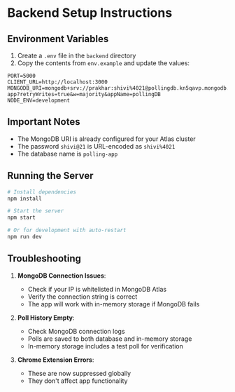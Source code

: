 # Backend Setup Instructions

## Environment Variables

1. Create a `.env` file in the `backend` directory
2. Copy the contents from `env.example` and update the values:

```env
PORT=5000
CLIENT_URL=http://localhost:3000
MONGODB_URI=mongodb+srv://prakhar:shivi%4021@pollingdb.kn5qavp.mongodb.net/polling-app?retryWrites=true&w=majority&appName=pollingDB
NODE_ENV=development
```

## Important Notes

- The MongoDB URI is already configured for your Atlas cluster
- The password `shivi@21` is URL-encoded as `shivi%4021`
- The database name is `polling-app`

## Running the Server

```bash
# Install dependencies
npm install

# Start the server
npm start

# Or for development with auto-restart
npm run dev
```

## Troubleshooting

1. **MongoDB Connection Issues**: 
   - Check if your IP is whitelisted in MongoDB Atlas
   - Verify the connection string is correct
   - The app will work with in-memory storage if MongoDB fails

2. **Poll History Empty**:
   - Check MongoDB connection logs
   - Polls are saved to both database and in-memory storage
   - In-memory storage includes a test poll for verification

3. **Chrome Extension Errors**:
   - These are now suppressed globally
   - They don't affect app functionality


